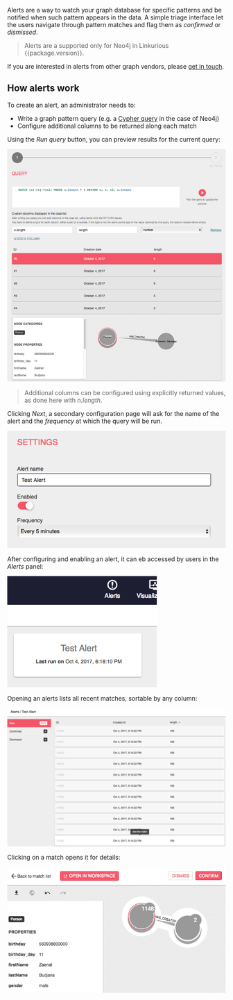 Alerts are a way to watch your graph database for specific patterns and be notified
when such pattern appears in the data. 
A simple triage interface let the users navigate through pattern matches and flag
them as *confirmed* or *dismissed*.

> Alerts are a supported only for Neo4j in Linkurious {{package.version}}.

If you are interested in alerts from other graph vendors, please [get in touch](/support).

## How alerts work

To create an alert, an administrator needs to:
- Write a graph pattern query (e.g. a [Cypher query](https://neo4j.com/developer/cypher-query-language/) in the case of Neo4j)
- Configure additional columns to be returned along each match

Using the *Run query* button, you can preview results for the current query:

![](create-alert1.png)

> Additional columns can be configured using explicitly returned values, as done here with *n.length*.

Clicking *Next*, a secondary configuration page will ask for the name of the alert and the *frequency*
at which the query will be run.

![](create-alert2.png)

After configuring and enabling an alert, it can eb accessed by users in the *Alerts* panel:

![](alert-list.png)

Opening an alerts lists all recent matches, sortable by any column:

![](match-list.png)

Clicking on a match opens it for details:

![](match-details.png)

<!-- todo: please check that none of the images you use are wider than 900px -->
<!-- todo: don't use retina-enabled images, they will appear twice as big on non-retina screens -->
